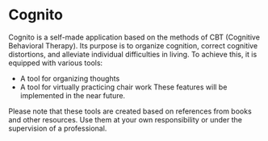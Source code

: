 # Cognito

Cognito is a self-made application based on the methods of CBT (Cognitive Behavioral Therapy). Its purpose is to organize cognition, correct cognitive distortions, and alleviate individual difficulties in living. To achieve this, it is equipped with various tools:

- A tool for organizing thoughts
- A tool for virtually practicing chair work
These features will be implemented in the near future.

Please note that these tools are created based on references from books and other resources. Use them at your own responsibility or under the supervision of a professional.